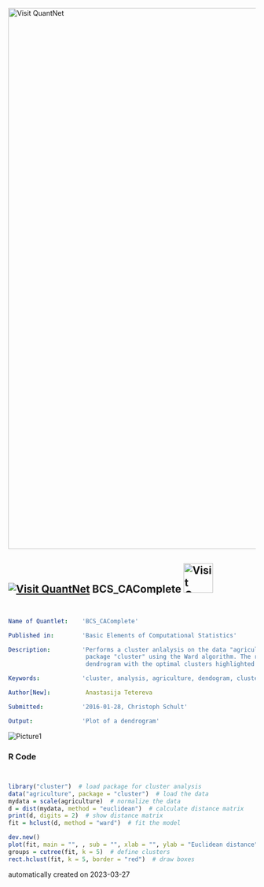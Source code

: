 [<img src="https://github.com/QuantLet/Styleguide-and-FAQ/blob/master/pictures/banner.png" width="1100" alt="Visit QuantNet">](http://quantlet.de/)

## [<img src="https://github.com/QuantLet/Styleguide-and-FAQ/blob/master/pictures/qloqo.png" alt="Visit QuantNet">](http://quantlet.de/) **BCS_CAComplete** [<img src="https://github.com/QuantLet/Styleguide-and-FAQ/blob/master/pictures/QN2.png" width="60" alt="Visit QuantNet 2.0">](http://quantlet.de/)

```yaml


Name of Quantlet:    'BCS_CAComplete'

Published in:        'Basic Elements of Computational Statistics'

Description:         'Performs a cluster anlalysis on the data "agriculture" from
                      package "cluster" using the Ward algorithm. The result is depicted in a
                      dendrogram with the optimal clusters highlighted by red boxes.'

Keywords:            'cluster, analysis, agriculture, dendogram, cluster anylsis, plot'

Author[New]:          Anastasija Tetereva

Submitted:           '2016-01-28, Christoph Schult'

Output:              'Plot of a dendrogram'

```

![Picture1](BCS_CAComplete.png)

### R Code
```r


library("cluster")  # load package for cluster analysis
data("agriculture", package = "cluster")  # load the data
mydata = scale(agriculture)  # normalize the data
d = dist(mydata, method = "euclidean")  # calculate distance matrix
print(d, digits = 2)  # show distance matrix
fit = hclust(d, method = "ward")  # fit the model

dev.new()
plot(fit, main = "", , sub = "", xlab = "", ylab = "Euclidean distance")  # plot the solution
groups = cutree(fit, k = 5)  # define clusters
rect.hclust(fit, k = 5, border = "red")  # draw boxes
```

automatically created on 2023-03-27